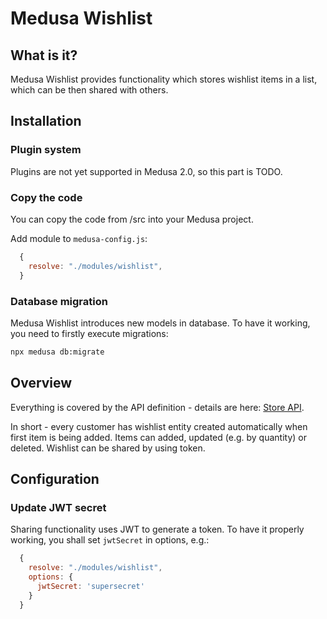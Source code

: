 # Medusa Wishlist

## What is it?

Medusa Wishlist provides functionality which stores wishlist items in a list, which can be then shared with others.

## Installation

### Plugin system

Plugins are not yet supported in Medusa 2.0, so this part is TODO.

### Copy the code

You can copy the code from /src into your Medusa project.

Add module to `medusa-config.js`:

```js
  {
    resolve: "./modules/wishlist",
  }
```

### Database migration

Medusa Wishlist introduces new models in database. To have it working, you need to firstly execute migrations:
```bash
npx medusa db:migrate
```

## Overview

Everything is covered by the API definition - details are here: [Store API](./docs/api.yaml).

In short - every customer has wishlist entity created automatically when first item is being added.
Items can added, updated (e.g. by quantity) or deleted.
Wishlist can be shared by using token.

## Configuration

### Update JWT secret

Sharing functionality uses JWT to generate a token. To have it properly working, you shall set `jwtSecret` in options, e.g.:
```js
  {
    resolve: "./modules/wishlist",
    options: {
      jwtSecret: 'supersecret'
    }
  }
```